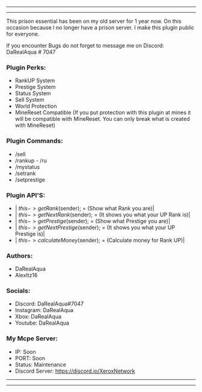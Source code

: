 --------------------------------------------------------------------------------------------------------------------------------
--------------------------------------------------------------------------------------------------------------------------------
This prison essential has been on my old server for 1 year now. 
On this occasion because I no longer have a prison server.
I make this plugin public for everyone.

If you encounter Bugs do not forget to message me on Discord: DaRealAqua # 7047

### Plugin Perks:
- RankUP System
- Prestige System
- Status System
- Sell System
- World Protection
- MineReset Compatible (If you put protection with this plugin at mines it will be compatible with MineReset. You can only break what is created with MineReset)

### Plugin Commands:
- /sell
- /rankup - /ru
- /mystatus
- /setrank
- /setprestige

### Plugin API'S:
- | $this->getRank($sender); = (Show what Rank you are)| 
- | $this->getNextRank($sender); = (It shows you what your UP Rank is)| 
- | $this->getPrestige($sender); = (Show what Prestige you are)|
- | $this->getNextPrestige($sender); = (It shows you what your UP Prestige is)|
- | $this->calculateMoney($sender); = (Calculate money for Rank UP)|

### Authors:
- DaRealAqua
- AlexItz16

### Socials:
- Discord: DaRealAqua#7047
- Instagram: DaRealAqua
- Xbox: DaRealAqua
- Youtube: DaRealAqua

### My Mcpe Server:
- IP: Soon
- PORT: Soon
- Status: Maintenance
- Discord Server: https://discord.io/XeroxNetwork
--------------------------------------------------------------------------------------------------------------------------------
--------------------------------------------------------------------------------------------------------------------------------
